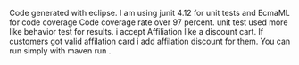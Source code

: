 Code generated with eclipse.
I am using junit 4.12 for unit tests and EcmaML for code coverage
Code coverage rate over 97 percent.
unit test used more like behavior test for results.
i accept Affiliation like a discount cart. If customers got valid affilation card i add affilation discount for them.
You can run simply with maven run .
